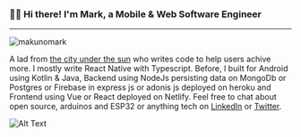 <h3>👋🏼 Hi there! I'm Mark, a Mobile & Web Software Engineer</h3>

---

<p align="left"> <img src="https://komarev.com/ghpvc/?username=makunomark&label=Views&color=blue&style=plastic" alt="makunomark"></p>

A lad from [the city under the sun](https://en.wikipedia.org/wiki/Nairobi) who writes code to help users achive more. I mostly write React Native with Typescript. Before, I built for Android using Kotlin & Java, Backend using NodeJs persisting data on MongoDb or Postgres or Firebase in express js or adonis js deployed on heroku and Frontend using Vue or React deployed on Netlify. Feel free to chat about open source, arduinos and ESP32 or anything tech on [LinkedIn](https://www.linkedin.com/in/mark-makuno-188175100) or [Twitter](https://twitter.com/thatmarc_). 

![Alt Text](https://media.giphy.com/media/LHZyixOnHwDDy/giphy.gif)
